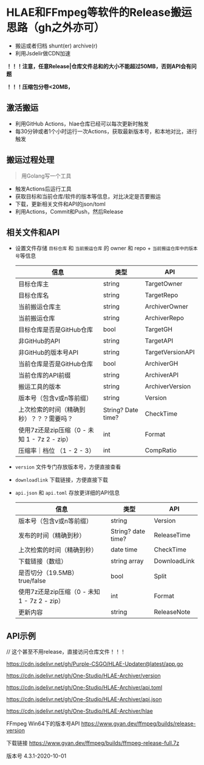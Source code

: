# HLAE和FFmpeg等软件的Release搬运思路（gh之外亦可）

- 搬运或者归档 shunt(er) archive(r)
- 利用Jsdelir做CDN加速

**！！！注意，任意Release|仓库文件总和的大小不能超过50MB，否则API会有问题**

**！！！压缩包分卷<20MB，**

## 激活搬运

- 利用GitHub Actions，hlae仓库已经可以每次更新时触发
- 每30分钟或者1个小时运行一次Actions，获取最新版本号，和本地对比，进行触发

## 搬运过程处理

> 用Golang写一个工具

- 触发Actions后运行工具
- 获取目标和当前仓库/软件的版本等信息，对比决定是否要搬运
- 下载，更新相关文件和API的json/toml
- 利用Actions，Commit和Push，然后Release

## 相关文件和API

- 设置文件存储 `目标仓库` 和 `当前搬运仓库` 的 owner 和 repo + `当前搬运仓库中的版本号`等信息

  | 信息                                           | 类型               | API              |
  | ---------------------------------------------- | ------------------ | ---------------- |
  | 目标仓库主                                     | string             | TargetOwner      |
  | 目标仓库名                                     | string             | TargetRepo       |
  | 当前搬运仓库主                                 | string             | ArchiverOwner    |
  | 当前搬运仓库                                   | string             | ArchiverRepo     |
  | 目标仓库是否是GitHub仓库                       | bool               | TargetGH         |
  | 非GitHub的API                                  | string             | TargetAPI        |
  | 非GitHub的版本号API                            | string             | TargetVersionAPI |
  | 当前仓库是否是GitHub仓库                       | bool               | ArchiverGH       |
  | 当前仓库的API前缀                              | string             | ArchiverAPI      |
  | 搬运工具的版本                                 | string             | ArchiverVersion  |
  | 版本号（包含v或n等前缀）                       | string             | Version          |
  | 上次检索的时间（精确到秒）？？？需要吗？       | String? Date time? | CheckTime        |
  | 使用7z还是zip压缩（0 - 未知  1 - 7z  2 - zip） | int                | Format           |
  | 压缩率｜档位 （1 - 2 - 3）                     | int                | CompRatio        |

- `version` 文件专门存放版本号，方便直接查看

- `downloadlink` 下载链接，方便直接下载

- `api.json` 和 `api.toml` 存放更详细的API信息

  | 信息                                           | 类型               | API          |
  | ---------------------------------------------- | ------------------ | ------------ |
  | 版本号（包含v或n等前缀）                       | string             | Version      |
  | 发布的时间（精确到秒）                         | String? date time? | ReleaseTime  |
  | 上次检索的时间（精确到秒）                     | date time          | CheckTime    |
  | 下载链接（数组）                               | string array       | DownloadLink |
  | 是否切分（19.5MB） true/false                  | bool               | Split        |
  | 使用7z还是zip压缩（0 - 未知  1 - 7z  2 - zip） | int                | Format       |
  | 更新内容                                       | string             | ReleaseNote  |

## API示例

// 这个甚至不用release，直接访问仓库文件！！！

https://cdn.jsdelivr.net/gh/Purple-CSGO/HLAE-Updater@latest/app.go

https://cdn.jsdelivr.net/gh/One-Studio/HLAE-Archiver/version

https://cdn.jsdelivr.net/gh/One-Studio/HLAE-Archiver/api.toml

https://cdn.jsdelivr.net/gh/One-Studio/HLAE-Archiver/api.json

https://cdn.jsdelivr.net/gh/One-Studio/HLAE-Archiver/hlae



FFmpeg Win64下的版本号API	https://www.gyan.dev/ffmpeg/builds/release-version 

下载链接	https://www.gyan.dev/ffmpeg/builds/ffmpeg-release-full.7z

版本号	4.3.1-2020-10-01